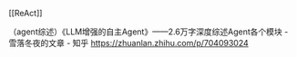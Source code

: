 [[ReAct]]

（agent综述）《LLM增强的自主Agent》——2.6万字深度综述Agent各个模块 - 雪落冬夜的文章 - 知乎
https://zhuanlan.zhihu.com/p/704093024